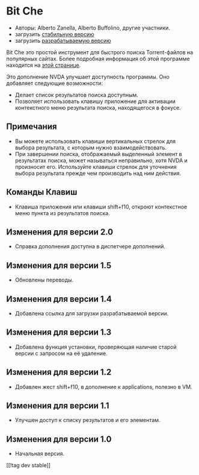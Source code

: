 # Bit Che #
*   Авторы: Alberto Zanella, Alberto Buffolino, другие участники.
*   загрузить [стабильную версию][1]
*   загрузить [разрабатываемую версию][3]

Bit Che это простой инструмент для быстрого поиска Torrent-файлов на
популярных сайтах.  Более подробная информация об этой программе находится
на [этой странице][2].

Это дополнение NVDA улучшает доступность программы. Оно добавляет следующие
возможности:

*   Делает список результатов поиска доступным.
*   Позволяет использовать клавишу приложение для активации контекстного
    меню результата поиска, находящегося в фокусе.


## Примечания ##
*   Вы можете использовать клавиши вертикальных стрелок для выбора
    результата, с которым нужно взаимодействовать.
*   При завершении поиска, отображаемый выделенный элемент в результатах
    поиска, может называться неправильно, хотя NVDA и произносит
    его. Используйте клавиши стрелок для уточнения выбора результата прежде
    чем производить над ним действия.


## Команды Клавиш ##
*   Клавиша приложения или клавиши shift+f10, откроют контекстное меню
    пункта из результатов поиска.


## Изменения для версии 2.0 ##
*   Справка дополнения доступна в диспетчере дополнений.

## Изменения для версии 1.5 ##
*   Обновлены переводы.

## Изменения для версии 1.4 ##
*   Добавлена ссылка для загрузки разрабатываемой версии.

## Изменения для версии 1.3 ##
*   Добавлена функция установки, проверяющая наличие старой версии с
    запросом на её удаление.

## Изменения для версии 1.2 ##
*   Добавлен жест shift+f10, в дополнение к applications, полезно в VM.

## Изменения для версии 1.1 ##
*   Улучшен доступ к списку результатов и его элементам.

## Изменения для версии 1.0 ##
*   Начальная версия.

[[!tag dev stable]]

[1]: https://addons.nvda-project.org/files/get.php?file=bc

[2]: http://www.convivea.com

[3]: https://addons.nvda-project.org/files/get.php?file=bc-dev
